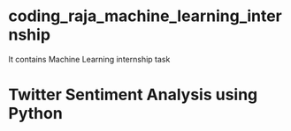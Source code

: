 # coding_raja_machine_learning_internship
It contains Machine Learning internship task
# Twitter Sentiment Analysis using Python
